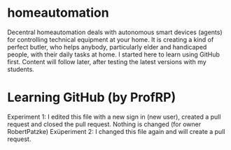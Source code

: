 # homeautomation
Decentral homeautomation deals with autonomous smart devices (agents) for controlling technical equipment at your home. It is creating a kind of perfect butler, who helps anybody, particularly elder and handicaped people, with their daily tasks at home. 
I started here to learn using GitHub first. Content will follow later, after testing the latest versions with my students.

# Learning GitHub (by ProfRP)
Experiment 1:
I edited this file with a new sign in (new user), created a pull request and closed the pull request.
Nothing is changed (for owner RobertPatzke)
Exüperiment 2:
I changed this file again and will create a pull request.
